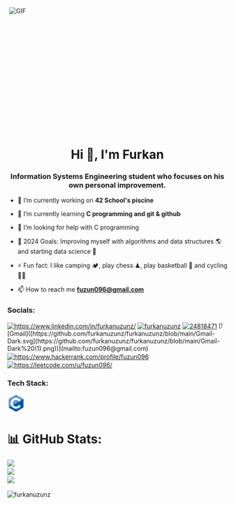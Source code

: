 <img align="right" alt="GIF" src="https://user-images.githubusercontent.com/74038190/212748830-4c709398-a386-4761-84d7-9e10b98fbe6e.gif" width="500" height="320" />


<h1 align="center">Hi 👋, I'm Furkan</h1>
<h3 align="center">Information Systems Engineering student who focuses on his own personal improvement.</h3>



- 🔭 I’m currently working on **42 School's piscine**

- 🌱 I’m currently learning **C programming and git & github**
  
- 🤔 I’m looking for help with C programming

-  🥅 2024 Goals: Improving myself with algorithms and data structures 🌎 and starting data science 🤖
 
- ⚡ Fun fact: I like camping 🏕️, play chess ♟, play basketball 🏀 and cycling 🚴‍♀️


- 📫 How to reach me **fuzun096@gmail.com**

<h3 align="left">Socials:</h3>
<p align="left">
<a href="https://linkedin.com/in/https://www.linkedin.com/in/furkanuzunz/" target="blank"><img align="center" src="https://raw.githubusercontent.com/rahuldkjain/github-profile-readme-generator/master/src/images/icons/Social/linked-in-alt.svg" alt="https://www.linkedin.com/in/furkanuzunz/" height="30" width="40" /></a>
<a href="https://instagram.com/furkanuzunz" target="blank"><img align="center" src="https://raw.githubusercontent.com/rahuldkjain/github-profile-readme-generator/master/src/images/icons/Social/instagram.svg" alt="furkanuzunz" height="30" width="40" /></a>
    <a href="https://stackoverflow.com/users/24818471" target="blank"><img align="center" src="https://raw.githubusercontent.com/rahuldkjain/github-profile-readme-generator/master/src/images/icons/Social/stack-overflow.svg" alt="24818471" height="30" width="40" /></a>
    [![Gmail]([https://github.com/furkanuzunz/furkanuzunz/blob/main/Gmail-Dark.svg](https://github.com/furkanuzunz/furkanuzunz/blob/main/Gmail-Dark%20(1).png))](mailto:fuzun096@gmail.com)
<a href="https://www.hackerrank.com/https://www.hackerrank.com/profile/fuzun096" target="blank"><img align="center" src="https://raw.githubusercontent.com/rahuldkjain/github-profile-readme-generator/master/src/images/icons/Social/hackerrank.svg" alt="https://www.hackerrank.com/profile/fuzun096" height="30" width="40" /></a>
<a href="https://www.leetcode.com/https://leetcode.com/u/fuzun096/" target="blank"><img align="center" src="https://raw.githubusercontent.com/rahuldkjain/github-profile-readme-generator/master/src/images/icons/Social/leet-code.svg" alt="https://leetcode.com/u/fuzun096/" height="30" width="40" /></a>


</p>

<h3 align="left">Tech Stack:</h3>
<p align="left"> <a href="https://www.cprogramming.com/" target="_blank" rel="noreferrer"> <img src="https://raw.githubusercontent.com/devicons/devicon/master/icons/c/c-original.svg" alt="c" width="40" height="40"/> </a> </p>

# 📊 GitHub Stats:
![](https://github-readme-stats.vercel.app/api?username=furkanuzunz&theme=dark&hide_border=false&include_all_commits=false&count_private=true)<br/>
![](https://github-readme-streak-stats.herokuapp.com/?user=furkanuzunz&theme=dark&hide_border=false)<br/>
![](https://github-readme-stats.vercel.app/api/top-langs/?username=furkanuzunz&theme=dark&hide_border=false&include_all_commits=false&count_private=true&layout=compact)



<p align="left"> <img src="https://komarev.com/ghpvc/?username=furkanuzunz&label=Profile%20views&color=0e75b6&style=flat" alt="furkanuzunz" /> </p>

